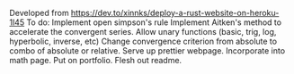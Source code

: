 Developed from https://dev.to/xinnks/deploy-a-rust-website-on-heroku-1l45
To do:
Implement open simpson's rule
Implement Aitken's method to accelerate the convergent series.
Allow unary functions (basic, trig, log, hyperbolic, inverse, etc)
Change convergence criterion from absolute to combo of absolute or relative.
Serve up prettier webpage.
Incorporate into math page.
Put on portfolio.
Flesh out readme.
